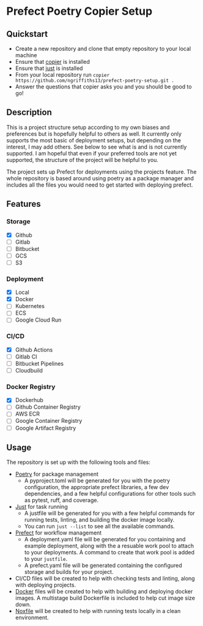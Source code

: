 # Prefect Poetry Copier Setup

## Quickstart
- Create a new repository and clone that empty repository to your local machine
- Ensure that [copier](https://copier.readthedocs.io/en/stable/) is installed
- Ensure that [just](https://just.systems/man/en/) is installed
- From your local repository run `copier https://github.com/ngriffiths13/prefect-poetry-setup.git .`
- Answer the questions that copier asks you and you should be good to go!

## Description
This is a project structure setup according to my own biases and preferences but is hopefully helpful
to others as well. It currently only supports the most basic of deployment setups, but depending on the
interest, I may add others. See below to see what is and is not currently supported. I am hopeful that even
if your preferred tools are not yet supported, the structure of the project will be helpful to you.

The project sets up Prefect for deployments using the projects feature. The whole repository is based around
using poetry as a package manager and includes all the files you would need to get started with
deploying prefect.

## Features
### Storage
- [x] Github
- [ ] Gitlab
- [ ] Bitbucket
- [ ] GCS
- [ ] S3

### Deployment
- [x] Local
- [x] Docker
- [ ] Kubernetes
- [ ] ECS
- [ ] Google Cloud Run

### CI/CD
- [x] Github Actions
- [ ] Gitlab CI
- [ ] Bitbucket Pipelines
- [ ] Cloudbuild

### Docker Registry
- [x] Dockerhub
- [ ] Github Container Registry
- [ ] AWS ECR
- [ ] Google Container Registry
- [ ] Google Artifact Registry

## Usage
The repository is set up with the following tools and files:
- [Poetry](https://python-poetry.org/) for package management
  - A pyproject.toml will be generated for you with the poetry configuration, the appropriate prefect libraries, a few dev dependencies, and a few helpful configurations for other tools such as pytest, ruff, and coverage.
- [Just](https://just.systems/man/en/) for task running
  - A justfile will be generated for you with a few helpful commands for running tests, linting, and building the docker image locally.
  - You can run `just --list` to see all the available commands.
- [Prefect](https://www.prefect.io/) for workflow management
  - A deployment.yaml file will be generated for you containing and example deployment, along with the a resuable work pool to attach to your deployments. A command to create that work pool is added to your `justfile`.
  - A prefect.yaml file will be generated containing the configured storage and builds for your project.
- CI/CD files will be created to help with checking tests and linting, along with deploying projects.
- [Docker](https://docs.docker.com/get-started/) files will be created to help with building and deploying docker images. A multistage build Dockerfile is included to help cut image size down.
- [Noxfile](https://nox.thea.codes/en/stable/) will be created to help with running tests locally in a clean environment.